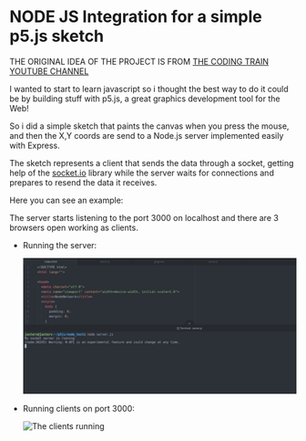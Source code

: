 # NODE JS Integration for a simple p5.js sketch

THE ORIGINAL IDEA OF THE PROJECT IS FROM [THE CODING TRAIN YOUTUBE CHANNEL](https://www.youtube.com/user/shiffman)

I wanted to start to learn javascript so i thought the best way to do it could be by building stuff with p5.js, a great graphics development tool for the Web!

So i did a simple sketch that paints the canvas when you press the mouse, and then the X,Y coords are send to a Node.js server implemented easily with Express.

The sketch represents a client that sends the data through a socket, getting help of the [socket.io](https://socket.io/) library while the server waits for connections and prepares to resend the data it receives.

  Here you can see an example:
  
  The server starts listening to the port 3000 on localhost and there are 3 browsers open working as clients.
  
   + Running the server:
  
        ![Server running](https://github.com/JasterV/Shared-Drawing-NodeJS/blob/master/nodejs_example.png)
  
   + Running clients on port 3000:
  
        ![The clients running](https://media.giphy.com/media/jRwGOND98wTvRZayIB/giphy.gif)

